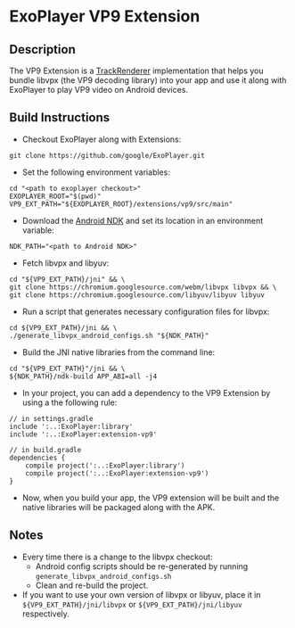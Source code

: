 # ExoPlayer VP9 Extension #

## Description ##

The VP9 Extension is a [TrackRenderer][] implementation that helps you bundle
libvpx (the VP9 decoding library) into your app and use it along with ExoPlayer
to play VP9 video on Android devices.

[TrackRenderer]: https://google.github.io/ExoPlayer/doc/reference/com/google/android/exoplayer2/TrackRenderer.html

## Build Instructions ##

* Checkout ExoPlayer along with Extensions:

```
git clone https://github.com/google/ExoPlayer.git
```

* Set the following environment variables:

```
cd "<path to exoplayer checkout>"
EXOPLAYER_ROOT="$(pwd)"
VP9_EXT_PATH="${EXOPLAYER_ROOT}/extensions/vp9/src/main"
```

* Download the [Android NDK][] and set its location in an environment variable:

[Android NDK]: https://developer.android.com/tools/sdk/ndk/index.html

```
NDK_PATH="<path to Android NDK>"
```

* Fetch libvpx and libyuv:

```
cd "${VP9_EXT_PATH}/jni" && \
git clone https://chromium.googlesource.com/webm/libvpx libvpx && \
git clone https://chromium.googlesource.com/libyuv/libyuv libyuv
```

* Run a script that generates necessary configuration files for libvpx:

```
cd ${VP9_EXT_PATH}/jni && \
./generate_libvpx_android_configs.sh "${NDK_PATH}"
```

* Build the JNI native libraries from the command line:

```
cd "${VP9_EXT_PATH}"/jni && \
${NDK_PATH}/ndk-build APP_ABI=all -j4
```

* In your project, you can add a dependency to the VP9 Extension by using a the
  following rule:

```
// in settings.gradle
include ':..:ExoPlayer:library'
include ':..:ExoPlayer:extension-vp9'

// in build.gradle
dependencies {
    compile project(':..:ExoPlayer:library')
    compile project(':..:ExoPlayer:extension-vp9')
}
```

* Now, when you build your app, the VP9 extension will be built and the native
  libraries will be packaged along with the APK.

## Notes ##

* Every time there is a change to the libvpx checkout:
  * Android config scripts should be re-generated by running
    `generate_libvpx_android_configs.sh`
  * Clean and re-build the project.
* If you want to use your own version of libvpx or libyuv, place it in
  `${VP9_EXT_PATH}/jni/libvpx` or `${VP9_EXT_PATH}/jni/libyuv` respectively.

